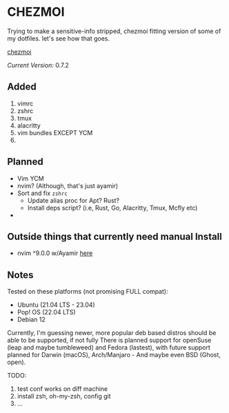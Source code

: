# CHEZMOI

Trying to make a sensitive-info stripped, chezmoi fitting version
of some of my dotfiles. let's see how that goes.

[chezmoi](https://www.chezmoi.io/quick-start/)

_Current Version_: 0.7.2

## Added

1. vimrc
2. zshrc
3. tmux
4. alacritty
5. vim bundles EXCEPT YCM
6.

## Planned

- Vim YCM
- nvim? (Although, that's just ayamir)
- Sort and fix `zshrc`
  - Update alias proc for Apt? Rust?
  - Install deps script? (i.e, Rust, Go, Alacritty, Tmux, Mcfly etc)
-

## Outside things that currently need manual Install

- nvim ^9.0.0 w/Ayamir [here](https://github.com/ayamir/nvimdots)

## Notes

Tested on these platforms (not promising FULL compat):

- Ubuntu (21.04 LTS - 23.04)
- Pop! OS (22.04 LTS)
- Debian 12

Currently, I'm guessing newer, more popular deb based distros should be able to be supported, if not fully
There is planned support for openSuse (leap and maybe tumbleweed) and Fedora (lastest),
with future support planned for Darwin (macOS), Arch/Manjaro - And maybe even BSD (Ghost, open).

TODO:

1. test conf works on diff machine
2. install zsh, oh-my-zsh, config git
3. ...
